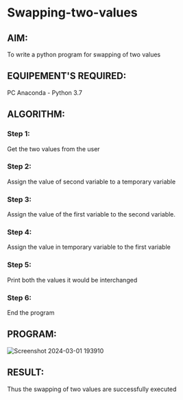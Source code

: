 # Swapping-two-values
## AIM:
To write a python program for swapping of two values
## EQUIPEMENT'S REQUIRED: 
PC
Anaconda - Python 3.7
## ALGORITHM: 
### Step 1:
Get the two values from the user
### Step 2: 
Assign the value of second variable to a temporary variable 
### Step 3: 
Assign the value of the first variable to the second variable.
### Step 4:  
Assign the value in temporary variable to the first variable
### Step 5: 
Print both the values it would be interchanged
### Step 6: 
End the program
## PROGRAM:

![Screenshot 2024-03-01 193910](https://github.com/vinothmp21102005/Swapping-two-values/assets/145972215/9ef92ec9-c76f-48f8-a092-644a21f42de1)


## RESULT:
Thus the swapping of two values are successfully executed



